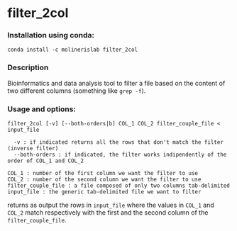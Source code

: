 # filter_2col

### Installation using conda:
```conda install -c molinerislab filter_2col```

### Description
Bioinformatics and data analysis tool to filter a file based on the content of two different columns (something like ```grep -f```).

### Usage and options:
```
filter_2col [-v] [--both-orders|b] COL_1 COL_2 filter_couple_file < input_file

  -v : if indicated returns all the rows that don't match the filter (inverse filter) 
  --both-orders : if indicated, the filter works indipendently of the order of COL_1 and COL_2 

COL_1 : number of the first column we want the filter to use
COL_2 : number of the second column we want the filter to use
filter_couple_file : a file composed of only two columns tab-delimited 
input_file : the generic tab-delimited file we want to filter
```
returns as output the rows in ```input_file``` where the values in ```COL_1``` and ```COL_2``` match respectively with the first and the second column of the ```filter_couple_file```.

